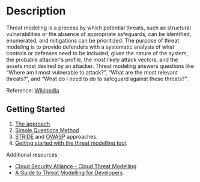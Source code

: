 # Description
Threat modeling is a process by which potential threats, such as structural vulnerabilities or the absence of appropriate safeguards, can be identified, enumerated, and mitigations can be prioritized. The purpose of threat modeling is to provide defenders with a systematic analysis of what controls or defenses need to be included, given the nature of the system, the probable attacker's profile, the most likely attack vectors, and the assets most desired by an attacker. Threat modeling answers questions like “Where am I most vulnerable to attack?”, “What are the most relevant threats?”, and “What do I need to do to safeguard against these threats?”.

Reference: [Wikipedia](https://en.wikipedia.org/wiki/Threat_model)

## Getting Started

1. [The approach](https://docs.microsoft.com/en-us/security/compass/applications-services#top-down-approach-through-threat-modeling)
1. [Simple Questions Method](https://docs.microsoft.com/en-us/security/compass/applications-services#simple-questions-method)
1. [STRIDE](https://en.wikipedia.org/wiki/STRIDE_(security)) and [OWASP](https://owasp.org/www-community/Threat_Modeling) approaches.
1. [Getting started with the threat modelling tool](https://docs.microsoft.com/en-us/azure/security/develop/threat-modeling-tool-getting-started).

Additional resources:
- [Cloud Security Alliance - Cloud Threat Modelling](https://cloudsecurityalliance.org/artifacts/cloud-threat-modeling/)
- [A Guide to Threat Modelling for Developers](https://martinfowler.com/articles/agile-threat-modelling.html)